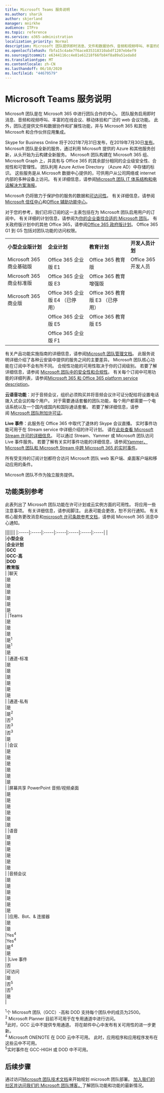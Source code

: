 ```yaml
---
title: Microsoft Teams 服务说明
ms.author: sharik
author: skjerland
manager: mnirkhe
audience: ITPro
ms.topic: reference
ms.service: o365-administration
localization_priority: Normal
description: Microsoft 团队提供即时消息、文件和数据协作、音频和视频呼叫、丰富的在线会议、移动体验和广泛的 web 会议功能。
ms.openlocfilehash: fbfa15c4a4e7f6ace835318310abdf1207eb6ef9
ms.sourcegitcommit: e6344116cc4e81e61218f66fb84f8a89a51eda8d
ms.translationtype: MT
ms.contentlocale: zh-CN
ms.lasthandoff: 06/10/2020
ms.locfileid: "44679579"
---
```

# <a name="microsoft-teams-service-description"></a>Microsoft Teams 服务说明

Microsoft 团队是在 Microsoft 365 中进行团队合作的中心。 团队服务启用即时消息、音频和视频呼叫、丰富的在线会议、移动体验和广泛的 web 会议功能。 此外，团队还提供文件和数据协作和扩展性功能，并与 Microsoft 365 和其他 Microsoft 和合作伙伴应用集成。

Skype for Business Online 将于2021年7月31日发布，在2019年7月30日[发布](https://techcommunity.microsoft.com/t5/Microsoft-Teams-Blog/Skype-for-Business-Online-to-Be-Retired-in-2021/ba-p/777833)。 Microsoft 团队是全新的服务，通过利用 Microsoft 提供的 Azure 和其他服务创新，从头开始为云构建全新服务。 Microsoft 团队构建在 Microsoft 365 组、Microsoft Graph 上，并具有与 Office 365 的其余部分相同的企业级安全性、合规性和可管理性。 团队利用 Azure Active Directory （Azure AD）中存储的标识。 这些服务是从 Microsoft 数据中心提供的，可供用户从公司网络或 internet 内部的多种设备上访问。 有关详细信息，请参阅[Microsoft 团队 IT 体系结构和电话解决方案海报](https://docs.microsoft.com/microsoftteams/teams-architecture-solutions-posters)。

Microsoft 仍将致力于保护你的服务的数据和[可访问性](https://www.microsoft.com/trust-center/compliance/accessibility)。 有关详细信息，请参阅[Microsoft 信任中心](https://www.microsoft.com/trust-center)和[Office 辅助功能中心](https://support.office.com/article/Office-Accessibility-Center-Resources-for-people-with-disabilities-ecab0fcf-d143-4fe8-a2ff-6cd596bddc6d)。

对于您的参考，我们已将订阅的这一主表包括在为 Microsoft 团队启用用户的订阅中。 有关详细的计划信息，请参阅为[你的企业查找合适的 Microsoft 团队](https://www.microsoft.com/microsoft-365/microsoft-teams/compare-microsoft-teams-options?rtc=1)。 有关政府版计划中的其他 Office 365，请参阅[Office 365 政府版计划](https://www.microsoft.com/microsoft-365/government/compare-office-365-government-plans)。 Office 365 G1 到 G5 包括对团队功能的访问权限。

|||||
|:-----|:-----|:-----|:-----|
|**小型企业版计划** <br/> |**企业计划** <br/> |**教育计划** <br/> |**开发人员计划** <br/> |
|Microsoft 365 商业基础版  <br/> |Office 365 企业版 E1  <br/> |Office 365 教育版  <br/> |Office 365 开发人员  <br/> |
|Microsoft 365 商业标准版  <br/> |Office 365 企业版 E3  <br/> |Office 365 教育增强版  <br/> |   <br/> |
|Microsoft 365 商业版  <br/> |Office 365 企业版 E4 （已停用）  <br/> |Office 365 教育版 E3 （已停用）  <br/> |  <br/> |
|  <br/> |Office 365 企业版 E5  <br/> |Office 365 教育版 E5  <br/> |  <br/> |
|  <br/> |Office 365 企业版 F1  <br/> |  <br/> |  <br/> |

有关产品功能实施指南的详细信息，请参阅[Microsoft 团队管理文档](https://docs.microsoft.com/MicrosoftTeams)。 此服务说明详细介绍了各种云安装中提供的服务之间的主要差异。 Microsoft 团队核心功能在订阅中不会有所不同。 合规性功能的可用性取决于你的订阅级别。 若要了解详细信息，请参阅 [Microsoft 团队中的安全性和合规性](https://docs.microsoft.com/microsoftteams/security-compliance-overview)。 有关每个订阅中可用功能的详细列表，请参阅[Microsoft 365 和 Office 365 platform service description](https://docs.microsoft.com/office365/servicedescriptions/office-365-platform-service-description/office-365-platform-service-description)。

**云语音功能**：对于音频会议，组织必须购买并将音频会议许可证分配给将设置电话拨入式会议的每个用户。 对于需要通话套餐的团队功能，每个用户都需要一个电话系统以及一个国内或国内和国际通话套餐。 若要了解详细信息，请参阅 [Microsoft 团队附加许可证](https://docs.microsoft.com/microsoftteams/teams-add-on-licensing/microsoft-teams-add-on-licensing)。

**Live 事件**：此服务在 Office 365 中取代了退休的 Skype 会议直播。 实时事件功能可用于在 Stream service 中详细介绍的许可计划。 请在[此处查看 Microsoft Stream 许可的详细信息](https://docs.microsoft.com/stream/license-overview)。 可以通过 Stream、Yammer 或 Microsoft 团队访问 Live 事件服务。 若要了解有关实时事件功能的详细信息，请参阅[Yammer、Microsoft 团队和 Microsoft Stream 中跨 Microsoft 365 的实时事件](https://docs.microsoft.com/stream/live-event-m365)。

所有受支持的订阅计划都符合访问 Microsoft 团队 web 客户端、桌面客户端和移动应用的条件。

Microsoft 团队不作为独立服务提供。

## <a name="feature-category-reference"></a>功能类别参考 

此表列出了 Microsoft 团队功能在许可计划或云实例方面的可用性。 将应用一些注意事项。 有关详细信息，请参阅脚注。 此表可能会更改，恕不另行通知。 有关核心服务更改消息和[microsoft 许可条款参考文档](https://www.microsoft.com/licensing/product-licensing/products)，请参阅 Microsoft 365 消息中心通知。

|||||||
|:-----|:-----|:-----|:-----|:-----|:-----|:-----|
| <br/>|**小型企业** <br/> |**企业计划** <br/> |**GCC** <br/> |**GCC-高** <br/> |**DOD** <br/> |**教育版** <br/> |
|聊天  <br/> |是  <br/> |是  <br/> |是  <br/> |是  <br/> |是  <br/> |是  <br/> |
|Teams  <br/> |是 <br/> |是 <br/> |是 <br/> |是<sup>1</sup>  <br/> |是<sup>1</sup>  <br/> |是  <br/> |
|通道-标准  <br/> |是  <br/> |是  <br/> |是  <br/> |是  <br/> |是  <br/> |是  <br/> |
|通道-私有  <br/> |是  <br/> |是<sup>2</sup>  <br/> |否<sup>3</sup>  <br/> |否<sup>3</sup>  <br/> |否<sup>3</sup>  <br/> |是  <br/> |
|会议  <br/> |是  <br/> |是  <br/> |是  <br/> |是  <br/> |是  <br/> |是  <br/> |
|屏幕共享 PowerPoint 音频/视频桌面 <br/> |是  <br/> |是  <br/> |是  <br/> |是  <br/> |是  <br/> |是  <br/> |
|语音  <br/> |是  <br/> |是  <br/> |是  <br/> |是  <br/> |是  <br/> |是  <br/> |
|音频会议  <br/> |是  <br/> |是  <br/> |是  <br/> |是  <br/> |是  <br/> |是  <br/> |
|应用、Bot、& 连接器  <br/> |是  <br/> |是  <br/> |Yes<sup>4</sup>  <br/> |Yes<sup>4</sup>  <br/> |是<sup>4</sup>  <br/> |是  <br/> |
|Live 事件  <br/> |否  <br/> |可访问  <br/> |是  <br/> |否<sup>5</sup>  <br/> |否<sup>5</sup>  <br/> |是  <br/> |

<sup>1</sup>个 Microsoft 团队（GCC）-高和 DOD 支持每个团队中的成员为2500。<br/>
<sup>2</sup> Microsoft Planner 目前不可用于在专用通道中进行访问。<br/>
<sup>3</sup>此时，GCC 云中不提供专用通道。 将在邮件中心中发布有关可用性的进一步更新。<br/>
<sup>4</sup> Microsoft ONENOTE 在 DOD 云中不可用。 此时，应用程序和应用程序发布在这些云中不可用。<br/>
<sup>5</sup>实时事件在 GCC-HIGH 或 DOD 中不可用。<br/>

## <a name="next-steps"></a>后续步骤

通过访问[Microsoft 团队技术文档](https://aka.ms/SuccessWithTeams)来开始规划 microsoft 团队部署。 [加入我们的社区并访问我们的 Microsoft 团队博客，](https://aka.ms/TeamsBlog)了解团队功能和功能的最新情况。